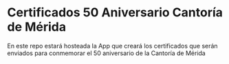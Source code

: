 # Certificados 50 Aniversario Cantoría de Mérida 

En este repo estará hosteada la App que creará los certificados que serán enviados para conmemorar el 50 aniversario de la Cantoría de Mérida

